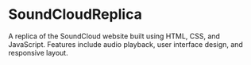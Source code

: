 # SoundCloudReplica
A replica of the SoundCloud website built using HTML, CSS, and JavaScript. Features include audio playback, user interface design, and responsive layout.
